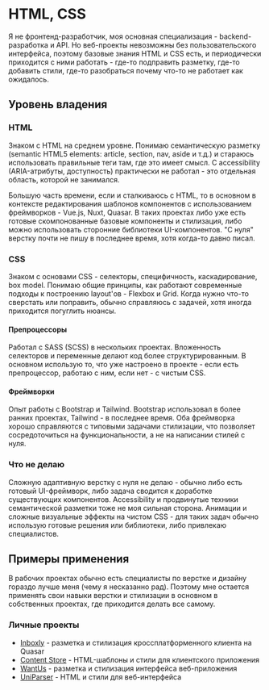 # HTML, CSS

Я не фронтенд-разработчик, моя основная специализация - backend-разработка и API. Но веб-проекты невозможны без пользовательского интерфейса, поэтому базовые знания HTML и CSS есть, и периодически приходится с ними работать - где-то подправить разметку, где-то добавить стили, где-то разобраться почему что-то не работает как ожидалось.

## Уровень владения

### HTML

Знаком с HTML на среднем уровне. Понимаю семантическую разметку (semantic HTML5 elements: article, section, nav, aside и т.д.) и стараюсь использовать правильные теги там, где это имеет смысл. С accessibility (ARIA-атрибуты, доступность) практически не работал - это отдельная область, которой не занимался.

Большую часть времени, если и сталкиваюсь с HTML, то в основном в контексте редактирования шаблонов компонентов с использованием фреймворков - Vue.js, Nuxt, Quasar. В таких проектах либо уже есть готовые скомпонованные базовые компоненты и стилизация, либо можно использовать сторонние библиотеки UI-компонентов. "С нуля" верстку почти не пишу в последнее время, хотя когда-то давно писал.

### CSS

Знаком с основами CSS - селекторы, специфичность, каскадирование, box model. Понимаю общие принципы, как работают современные подходы к построению layout'ов - Flexbox и Grid. Когда нужно что-то сверстать или поправить, обычно справляюсь с задачей, хотя иногда приходится погуглить нюансы.

#### Препроцессоры

Работал с SASS (SCSS) в нескольких проектах. Вложенность селекторов и переменные делают код более структурированным. В основном использую то, что уже настроено в проекте - если есть препроцессор, работаю с ним, если нет - с чистым CSS.

#### Фреймворки

Опыт работы с Bootstrap и Tailwind. Bootstrap использовал в более ранних проектах, Tailwind - в последнее время. Оба фреймворка хорошо справляются с типовыми задачами стилизации, что позволяет сосредоточиться на функциональности, а не на написании стилей с нуля.

### Что не делаю

Сложную адаптивную верстку с нуля не делаю - обычно либо есть готовый UI-фреймворк, либо задача сводится к доработке существующих компонентов. Accessibility и продвинутые техники семантической разметки тоже не моя сильная сторона. Анимации и сложные визуальные эффекты на чистом CSS - для таких задач обычно использую готовые решения или библиотеки, либо привлекаю специалистов.

## Примеры применения

В рабочих проектах обычно есть специалисты по верстке и дизайну гораздо лучше меня (чему я несказанно рад). Поэтому мне остается применять свои навыки верстки и стилизации в основном в собственных проектах, где приходится делать все самому.

### Личные проекты

- [Inboxly](../../experience/projects/Inboxly.md) - разметка и стилизация кроссплатформенного клиента на Quasar
- [Content Store](../../experience/projects/Content%20Store.md) - HTML-шаблоны и стили для клиентского приложения
- [WantUs](../../experience/projects/WantUs.md) - разметка и стилизация интерфейса веб-приложения
- [UniParser](../../experience/projects/UniParser.md) - HTML и стили для веб-интерфейса
